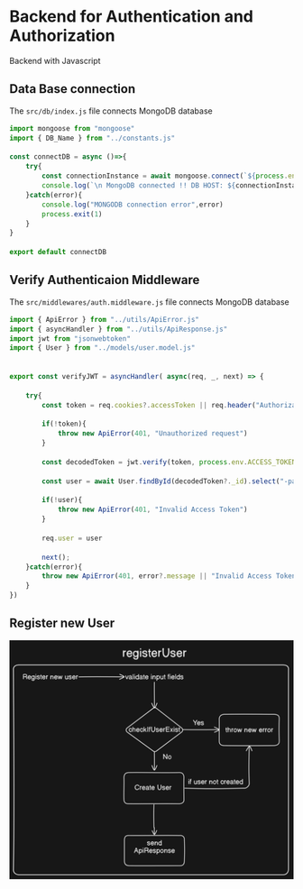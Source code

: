 # Backend for Authentication and Authorization

Backend with Javascript

## Data Base connection

The `src/db/index.js` file connects MongoDB database

```javascript
import mongoose from "mongoose"
import { DB_Name } from "../constants.js"

const connectDB = async ()=>{
    try{
        const connectionInstance = await mongoose.connect(`${process.env.MONGODB_URI}/${DB_Name}`)
        console.log(`\n MongoDB connected !! DB HOST: ${connectionInstance.connection.host}`)
    }catch(error){
        console.log("MONGODB connection error",error)
        process.exit(1)
    }
}

export default connectDB
```

## Verify Authenticaion Middleware

The `src/middlewares/auth.middleware.js` file connects MongoDB database

```javascript
import { ApiError } from "../utils/ApiError.js"
import { asyncHandler } from "../utils/ApiResponse.js"
import jwt from "jsonwebtoken"
import { User } from "../models/user.model.js"


export const verifyJWT = asyncHandler( async(req, _, next) => {

    try{
        const token = req.cookies?.accessToken || req.header("Authorization")?.replace("Bearer","")

        if(!token){
            throw new ApiError(401, "Unauthorized request")
        }

        const decodedToken = jwt.verify(token, process.env.ACCESS_TOKEN_SECRET)

        const user = await User.findById(decodedToken?._id).select("-password -refreshtoken")

        if(!user){
            throw new ApiError(401, "Invalid Access Token")
        }

        req.user = user

        next();
    }catch(error){
        throw new ApiError(401, error?.message || "Invalid Access Token")
    }
})
```

## Register new User
![Register new Use](https://github.com/Yogesh-chiluka/Authentication-Authorization/blob/main/Backend/registerUser.png)
